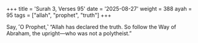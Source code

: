 +++
title = 'Surah 3, Verses 95'
date = '2025-08-27'
weight = 388
ayah = 95
tags = ["allah", "prophet", "truth"]
+++

Say, ˹O Prophet,˺ “Allah has declared the truth. So follow the Way of Abraham, the upright—who was not a polytheist.”